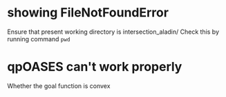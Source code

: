 # showing FileNotFoundError
Ensure that present working directory is intersection_aladin/
Check this by running command `pwd`

# qpOASES can't work properly
Whether the goal function is convex
